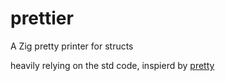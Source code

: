 # prettier

A Zig pretty printer for structs

heavily relying on the std code, inspierd by [pretty](https://github.com/timfayz/pretty)
